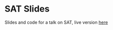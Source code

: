 # SAT Slides

Slides and code for a talk on SAT, live version [here](http:///www.n-o-r.xyz/sat-slides)

